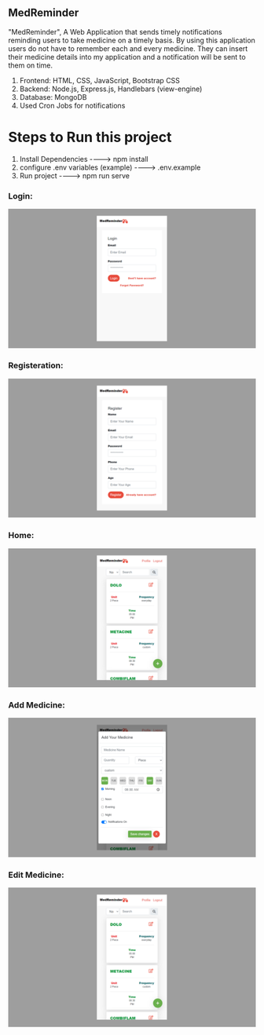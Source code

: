 ## MedReminder

"MedReminder", A Web Application that sends timely notifications reminding users to take medicine on a timely basis. By using this application users do not have to remember each and every medicine. They can insert their medicine details into my application and a notification will be sent to them on time.

1. Frontend: HTML, CSS, JavaScript, Bootstrap CSS
2. Backend: Node.js, Express.js, Handlebars (view-engine)
3. Database: MongoDB
4. Used Cron Jobs for notifications

# Steps to Run this project

1. Install Dependencies ----> npm install
2. configure .env variables (example) ----> .env.example
3. Run project ----> npm run serve

### Login:

![](/images/Login.jpg)

### Registeration:

![](/images/Register.jpg)

### Home:

![](/images/Home.jpg)

### Add Medicine:

![](/images/Add.jpg)

### Edit Medicine:

![](/images/Home.jpg)
